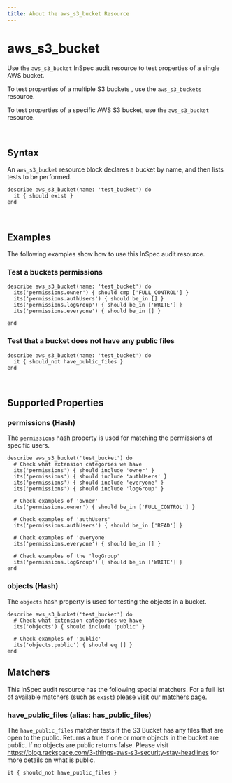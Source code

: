 ```yaml
---
title: About the aws_s3_bucket Resource
---
```


# aws_s3_bucket

Use the `aws_s3_bucket` InSpec audit resource to test properties of a single AWS bucket.

To test properties of a multiple S3 buckets , use the `aws_s3_buckets` resource.

To test properties of a specific AWS S3 bucket, use the `aws_s3_bucket` resource.

<br>

## Syntax

An `aws_s3_bucket` resource block declares a bucket by name, and then lists tests to be performed.

    describe aws_s3_bucket(name: 'test_bucket') do
      it { should exist }
    end

<br>

## Examples

The following examples show how to use this InSpec audit resource.

### Test a buckets permissions

    describe aws_s3_bucket(name: 'test_bucket') do
      its('permissions.owner') { should cmp ['FULL_CONTROL'] }
      its('permissions.authUsers') { should be_in [] }
      its('permissions.logGroup') { should be_in ['WRITE'] }
      its('permissions.everyone') { should be_in [] }

    end

### Test that a bucket does not have any public files

    describe aws_s3_bucket(name: 'test_bucket') do
      it { should_not have_public_files }
    end

<br>

## Supported Properties

### permissions (Hash)

The `permissions` hash property is used for matching the permissions of specific users.

    describe aws_s3_bucket('test_bucket') do
      # Check what extension categories we have
      its('permissions') { should include 'owner' }
      its('permissions') { should include 'authUsers' }
      its('permissions') { should include 'everyone' }
      its('permissions') { should include 'logGroup' }

      # Check examples of 'owner'
      its('permissions.owner') { should be_in ['FULL_CONTROL'] }

      # Check examples of 'authUsers'
      its('permissions.authUsers') { should be_in ['READ'] }

      # Check examples of 'everyone'
      its('permissions.everyone') { should be_in [] }

      # Check examples of the 'logGroup'
      its('permissions.logGroup') { should be_in ['WRITE'] }
    end

### objects (Hash)

The `objects` hash property is used for testing the objects in a bucket.

    describe aws_s3_bucket('test_bucket') do
      # Check what extension categories we have
      its('objects') { should include 'public' }

      # Check examples of 'public'
      its('objects.public') { should eq [] }
    end

## Matchers

This InSpec audit resource has the following special matchers. For a full list of available matchers (such as `exist`) please visit our [matchers page](https://www.inspec.io/docs/reference/matchers/).

### have_public_files (alias: has_public_files)

The `have_public_files` matcher tests if the S3 Bucket has any files that are open to the public. Returns a true if one or more objects in the bucket are public.  If no objects are public returns false.  Please visit https://blog.rackspace.com/3-things-aws-s3-security-stay-headlines for more details on what is public.

    it { should_not have_public_files }
